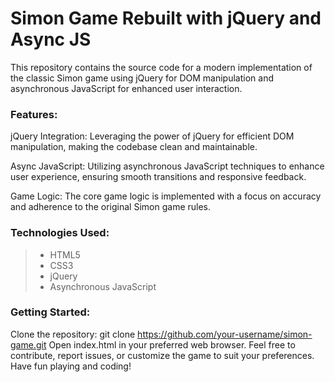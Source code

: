 
# Simon Game Rebuilt with jQuery and Async JS

This repository contains the source code for a modern implementation of the classic Simon game using jQuery for DOM manipulation and asynchronous JavaScript for enhanced user interaction.

### Features:

jQuery Integration: Leveraging the power of jQuery for efficient DOM manipulation, making the codebase clean and maintainable.

Async JavaScript: Utilizing asynchronous JavaScript techniques to enhance user experience, ensuring smooth transitions and responsive feedback.

Game Logic: The core game logic is implemented with a focus on accuracy and adherence to the original Simon game rules.

### Technologies Used:

>  <ul>
>   <li>HTML5</li>
>   <li>CSS3</li>
>   <li>jQuery</li>
>   <li>Asynchronous JavaScript</li>
>  </ul>


### Getting Started:
Clone the repository: git clone https://github.com/your-username/simon-game.git
Open index.html in your preferred web browser.
Feel free to contribute, report issues, or customize the game to suit your preferences. Have fun playing and coding!
